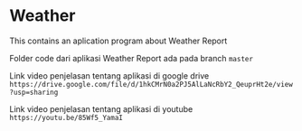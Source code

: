 # Weather
This contains an aplication program about Weather Report

Folder code dari aplikasi Weather Report ada pada branch `master`

Link video penjelasan tentang aplikasi di google drive `https://drive.google.com/file/d/1hkCMrN0a2PJ5AlLaNcRbY2_QeuprHt2e/view?usp=sharing`

Link video penjelasan tentang aplikasi di youtube `https://youtu.be/85Wf5_YamaI`
